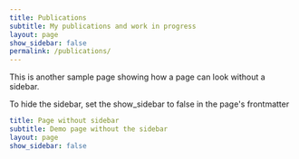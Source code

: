 ```yaml
---
title: Publications
subtitle: My publications and work in progress
layout: page
show_sidebar: false
permalink: /publications/
---
```


This is another sample page showing how a page can look without a sidebar. 

To hide the sidebar, set the show_sidebar to false in the page's frontmatter

```yml
title: Page without sidebar
subtitle: Demo page without the sidebar
layout: page
show_sidebar: false
```